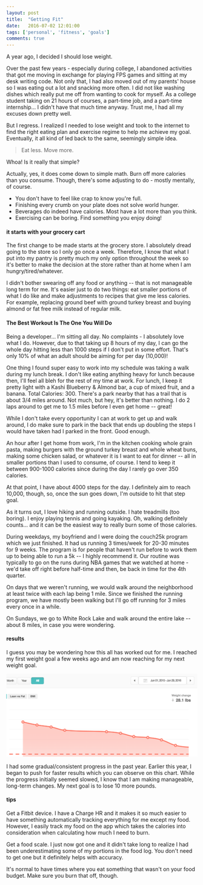```yaml
---
layout: post
title:  "Getting Fit"
date:   2016-07-02 12:01:00
tags: ['personal', 'fitness', 'goals']
comments: true
---
```


A year ago, I decided I should lose weight.

Over the past few years - especially during college, I abandoned activities that got me moving in exchange for playing FPS games and sitting at my desk writing code. Not only that, I had also moved out of my parents' house so I was eating out a lot and snacking more often. I did not like washing dishes which really put me off from wanting to cook for myself. As a college student taking on 21 hours of courses, a part-time job, and a part-time internship... I didn't have that much time anyway. Trust me, I had all my excuses down pretty well.

But I regress. I realized I needed to lose weight and took to the internet to find the right eating plan and exercise regime to help me achieve my goal. Eventually, it all kind of led back to the same, seemingly simple idea.

<blockquote>Eat less. Move more.</blockquote>

Whoa! Is it really that simple?

Actually, yes, it does come down to simple math. Burn off more calories than you consume. Though, there's some adjusting to do - mostly mentally, of course.
<ul>
<li>You don't have to feel like crap to know you're full.</li>
<li>Finishing every crumb on your plate does not solve world hunger.</li>
<li>Beverages do indeed have calories. Most have a lot more than you think.</li>
<li>Exercising can be boring. Find something you enjoy doing!</li>
</ul>

<h4>it starts with your grocery cart</h4>

The first change to be made starts at the grocery store. I absolutely dread going to the store so I only go once a week. Therefore, I know that what I put into my pantry is pretty much my only option throughout the week so it's better to make the decision at the store rather than at home when I am hungry/tired/whatever.

I didn't bother swearing off any food or anything -- that is not manageable long term for me. It's easier just to do two things: eat smaller portions of what I do like and make adjustments to recipes that give me less calories. For example, replacing ground beef with ground turkey breast and buying almond or fat free milk instead of regular milk.

<h4>The Best Workout Is The One You Will Do</h4>

Being a developer... I'm sitting all day. No complaints - I absolutely love what I do. However, due to that taking up 8 hours of my day, I can go the whole day hitting less than 1000 steps if I don't put in some effort. That's only 10% of what an adult should be aiming for per day (10,000)!

One thing I found super easy to work into my schedule was taking a walk during my lunch break. I don't like eating anything heavy for lunch because then, I'll feel all bleh for the rest of my time at work. For lunch, I keep it pretty light with a Kashi Blueberry & Almond bar, a cup of mixed fruit, and a banana. Total Calories: 300. There's a park nearby that has a trail that is about 3/4 miles around. Not much, but hey, it's better than nothing. I do 2 laps around to get me to 1.5 miles before I even get home -- great!

While I don't take every opportunity I can at work to get up and walk around, I do make sure to park in the back that ends up doubling the steps I would have taken had I parked in the front. Good enough.

An hour after I get home from work, I'm in the kitchen cooking whole grain pasta, making burgers with the ground turkey breast and whole wheat buns, making some chicken salad, or whatever it is I want to eat for dinner -- all in smaller portions than I used to consume, of course. I tend to keep it between 900-1000 calories since during the day I rarely go over 350 calories.

At that point, I have about 4000 steps for the day. I definitely aim to reach 10,000, though, so, once the sun goes down, I'm outside to hit that step goal.

As it turns out, I love hiking and running outside. I hate treadmills (too boring). I enjoy playing tennis and going kayaking. Oh, walking definitely counts... and it can be the easiest way to really burn some of those calories.

During weekdays, my boyfriend and I were doing the couch25k program which we just finished. It had us running 3 times/week for 20-30 minutes for 9 weeks. The program is for people that haven't run before to work them up to being able to run a 5k -- I highly recommend it. Our routine was typically to go on the runs during NBA games that we watched at home - we'd take off right before half-time and then, be back in time for the 4th quarter.

On days that we weren't running, we would walk around the neighborhood at least twice with each lap being 1 mile. Since we finished the running program, we have mostly been walking but I'll go off running for 3 miles every once in a while.

On Sundays, we go to White Rock Lake and walk around the entire lake -- about 8 miles, in case you were wondering.

<h4>results</h4>

I guess you may be wondering how this all has worked out for me. I reached my first weight goal a few weeks ago and am now reaching for my next weight goal.

<img src="/assets/weight-loss.png"/>

I had some gradual/consistent progress in the past year. Earlier this year, I began to push for faster results which you can observe on this chart. While the progress initially seemed slowed, I know that I am making manageable, long-term changes. My next goal is to lose 10 more pounds.

<h4>tips</h4>

Get a Fitbit device. I have a Charge HR and it makes it so much easier to have something automatically tracking everything for me except my food. However, I easily track my food on the app which takes the calories into consideration when calculating how much I need to burn.

Get a food scale. I just now got one and it didn't take long to realize I had been underestimating some of my portions in the food log. You don't need to get one but it definitely helps with accuracy.

It's normal to have times where you eat something that wasn't on your food budget. Make sure you burn that off, though.
